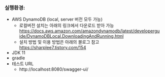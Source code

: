 ### 실행환경:

* AWS DynamoDB (local, server 버전 모두 가능)
  * 로컬버전 설치는 아래의 링크에서 다운로드 받아 가능
    https://docs.aws.amazon.com/amazondynamodb/latest/developerguide/DynamoDBLocal.DownloadingAndRunning.html
  * 설치 방법 및 이용 방법은 아래의 블로그 참고
    https://sharplee7.tistory.com/154
* JDK 11
* gradle
* 테스트 URL
  * http://localhost:8080/swagger-ui/
